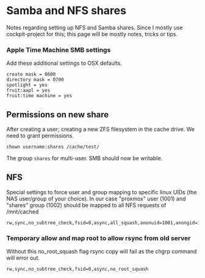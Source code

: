 # Samba and NFS shares

Notes regarding setting up NFS and Samba shares. Since I mostly use cockpit-project for this; this page will be mostly notes, tricks or tips.

### Apple Time Machine SMB settings

Add these additional settings to OSX defaults.
```
create mask = 0600
directory mask = 0700
spotlight = yes
fruit:aapl = yes
fruit:time machine = yes
```

## Permissions on new share

After creating a user; creating a new ZFS filesystem in the cache drive. We need to grant permissions.

```
chown username:shares /cache/test/
```

The group `shares` for multi-user. SMB should now be writable. 

## NFS

Special settings to force user and group mapping to specific linux UIDs (the NAS user/group of your choice). In our case "proxmox" user (1001) and "shares" group (1002) should be mapped to all NFS requests of /mnt/cached

```
rw,sync,no_subtree_check,fsid=0,async,all_squash,anonuid=1001,anongid=1002
```

### Temporary allow and map root to allow rsync from old server

Without this no_root_squash flag rsync copy will fail as the chgrp command will error out.

```
rw,sync,no_subtree_check,fsid=0,async,no_root_squash
```